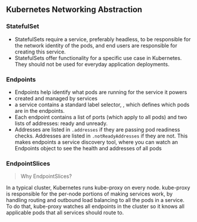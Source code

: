 ## Kubernetes Networking Abstraction
### StatefulSet
- StatefulSets require a service, preferably headless, to be responsible for the network identity of the pods, and end users are responsible for creating this service.
- StatefulSets offer functionality for a specific use case in Kubernetes. They should not be used for everyday application deployments.

### Endpoints
- Endpoints help identify what pods are running for the service it powers
- created and managed by services
- a service contains a standard label selector, , which defines which pods are in the endpoints.
- Each endpoint contains a list of ports (which apply to all pods) and two lists of addresses: ready and unready.
- Addresses are listed in `.addresses` if they are passing pod readiness checks. Addresses are listed in `.notReadyAddresses` if they are not. This makes endpoints a service discovery tool, where you can watch an Endpoints object to see the health and addresses of all pods

### EndpointSlices
> Why EndpointSlices?

In a typical cluster, Kubernetes runs kube-proxy on every node. kube-proxy is responsible for the per-node portions of making services work, by handling routing and outbound load balancing to all the pods in a service. To do that, kube-proxy watches all endpoints in the cluster so it knows all applicable pods that all services should route to.

